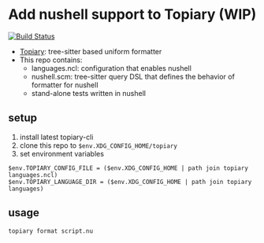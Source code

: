 # Add nushell support to Topiary (WIP)
[![Build Status](https://img.shields.io/github/actions/workflow/status/blindfs/topiary-nushell/ci.yml?branch=main)](https://github.com/blindfs/topiary-nushell/actions)

* [Topiary](https://github.com/tweag/topiary): tree-sitter based uniform formatter
* This repo contains:
  - languages.ncl: configuration that enables nushell
  - nushell.scm: tree-sitter query DSL that defines the behavior of formatter for nushell
  - stand-alone tests written in nushell

## setup

1. install latest topiary-cli
2. clone this repo to `$env.XDG_CONFIG_HOME/topiary`
3. set environment variables
```nu
$env.TOPIARY_CONFIG_FILE = ($env.XDG_CONFIG_HOME | path join topiary languages.ncl)
$env.TOPIARY_LANGUAGE_DIR = ($env.XDG_CONFIG_HOME | path join topiary languages)
```

## usage

`topiary format script.nu`
